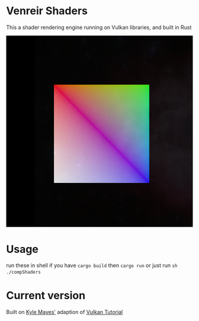 # Venreir Shaders

This a shader rendering engine running on Vulkan libraries, and built in Rust

![icon](./icon.png)

# Usage
run these in shell if you have `cargo build` then `cargo run`
or just run `sh ./compShaders`

# Current version
Built on [Kyle Mayes'](https://kylemayes.github.io/vulkanalia) adaption of [Vulkan Tutorial](https://vulkan-tutorial.com/)
